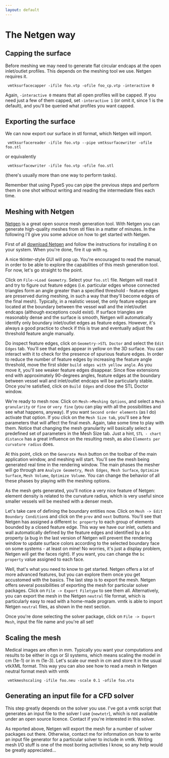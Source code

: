 ```yaml
---
layout: default
---
```


The Netgen way
==============

## Capping the surface

Before meshing we may need to generate flat circular endcaps at the open inlet/outlet profiles. This depends on the meshing tool we use. Netgen requires it.

     vmtksurfacecapper -ifile foo.vtp -ofile foo_cp.vtp -interactive 0

Again, `-interactive 0` means that all open profiles will be capped. If you need just a few of them capped, set `-interactive 1` (or omit it, since 1 is the default), and you'll be queried what profiles you want capped. 


## Exporting the surface

We can now export our surface in stl format, which Netgen will import.

     vmtksurfacereader -ifile foo.vtp --pipe vmtksurfacewriter -ofile foo.stl

or equivalently

     vmtksurfacewriter -ifile foo.vtp -ofile foo.stl

(there's usually more than one way to perform tasks).

Remember that using PypeS you can pipe the previous steps and perform them in one shot without writing and reading the intermediate files each time. 

## Meshing with Netgen

[Netgen](www.hpfem.jku.at/netgen/) is a great open source mesh generation tool. With Netgen you can generate high-quality meshes from stl files in a matter of minutes. In the following I'll give you some advice on how to get started with Netgen.

First of all [download Netgen](http://www.hpfem.jku.at/netgen/index.html?/netgen/download.html) and follow the instructions for installing it on your system. When you're done, fire it up with `ng`.

A nice tkInter-style GUI will pop up. You're encouraged to read the manual, in order to be able to explore the capabilities of this mesh generation tool. For now, let's go straight to the point.

Click on `File->Load Geometry`. Select your `foo.stl` file. Netgen will read it and try to figure out feature edges (i.e. particular edges whose connected triangles form an angle greater than a specified threshold - feature edges are preserved during meshing, in such a way that they'll become edges of the final mesh). Typically, in a realistic vessel, the only feature edges are located at the boundary between the vessel wall and the inlet/outlet endcaps (although exceptions could exist). If surface triangles are reasonably dense and the surface is smooth, Netgen will automatically identify only boundary inlet/outlet edges as feature edges. However, it's always a good practice to check if this is true and eventually adjust the threshold feature angle manually.

Do inspect feature edges, click on `Geometry->STL Doctor` and select the `Edit Edges` tab. You'll see that edges appear in yellow on the 3D surface. You can interact with it to check for the presence of spurious feature edges. In order to reduce the number of feature edges by increasing the feature angle threshold, move the first slider `build edges with yellow angle`. As you move it, you'll see weaker feature edges disappear. Since flow extensions end with approximately 90-degrees angles, feature edges at the boundary between vessel wall and inlet/outlet endcaps will be particularly stable. Once you're satisfied, click on `Build Edges` and close the STL Doctor window.

We're ready to mesh now. Click on `Mesh->Meshing Options`, and select a `Mesh granularity` or `fine` or `very fine` (you can play with all the possibilities and see what happens, anyway). If you want `Second order elements` (as I do) activate that option. If you click on the `Mesh Size tab`, you'll see a few parameters that will affect the final mesh. Again, take some time to play with them. Notice that changing the mesh granularity will basically select a predefined set of parameters in the Mesh Size tab. Just a hint, `STL - chart distance` has a great influence on the resulting mesh, as also `Elements per curvature radius` does.

At this point, click on the `Generate Mesh` button on the toolbar of the main application window, and meshing will start. You'll see the mesh being generated real time in the rendering window. The main phases the mesher will go through are `Analyze Geometry`,` Mesh Edges`,` Mesh Surface`, `Optimize Surface`, `Mesh Volume`, `Optimize Volume`. You can change the behavior of all these phases by playing with the meshing options.

As the mesh gets generated, you'll notice a very nice feature of Netgen: element density is related to the curvature radius, which is very useful since smaller vessels will be meshed with a denser mesh.

Let's take care of defining the boundary entities now. Click on `Mesh -> Edit Boundary Condition`s and click on the `prev` and `next` buttons. You'll see that Netgen has assigned a different `bc property` to each group of elements bounded by a closed feature edge. This way we have our inlet, outlets and wall automatically defined by the feature edges and identified by a bc property (a bug in the last version of Netgen will prevent the rendering window to update surface colors according to the selected boundary face on some systems - at least on mine! No worries, it's just a display problem, Netgen will get the faces right). If you want, you can change the `bc property` value assigned to each face.

Well, that's what you need to know to get started. Netgen offers a lot of more advanced features, but you can explore them once you get accustomed with the basics. The last step is to export the mesh. Netgen offers several possibilities of exporting the mesh for particular solver packages. Click on `File -> Export Filetype` to see them all. Alternatively, you can export the mesh in the Netgen `neutral` file format, which is particularly easy to read with a home-made program. vmtk is able to import Netgen `neutral` files, as shown in the next section.

Once you're done selecting the solver package, click on `File -> Export Mesh`, input the file name and you're all set! 

## Scaling the mesh

Medical images are often in mm. Typically you want your computations and results to be either in cgs or SI systems, which means scaling the model in cm (1e-1) or in m (1e-3). Let's scale our mesh in cm and store it in the usual vtkXML format. This way you can also see how to read a mesh in Netgen neutral format mesh with vmtk

     vmtkmeshscaling -ifile foo.neu -scale 0.1 -ofile foo.vtu

## Generating an input file for a CFD solver

This step greatly depends on the solver you use. I've got a vmtk script that generates an input file to the solver I use (`newtetr`), which is not available under an open source licence. Contact if you're interested in this solver.

As reported above, Netgen will export the mesh for a number of solver packages out there. Otherwise, contact me for information on how to write an input file generator for a particular solver to include in vmtk. Writing mesh I/O stuff is one of the most boring activities I know, so any help would be greatly appreciated... 









